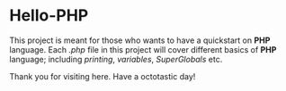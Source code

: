 # Hello-PHP
This project is meant for those who wants to have a quickstart on **PHP** language. Each *.php* file in this project will cover different basics of **PHP** language; including *printing*, *variables*, *SuperGlobals* etc.

Thank you for visiting here. Have a octotastic day!
